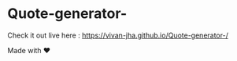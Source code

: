# Quote-generator-
Check it out live here : https://vivan-jha.github.io/Quote-generator-/ 
 
Made with :heart:
